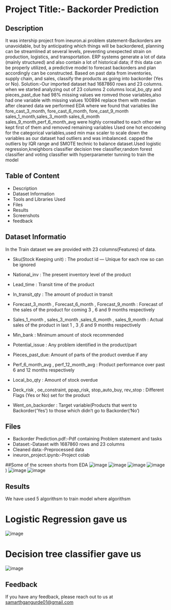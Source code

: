 
# Project Title:- Backorder Prediction

## Description
It was intership project from ineuron.ai
problem statement-Backorders are unavoidable, but by anticipating which things will be backordered, 
planning can be streamlined at several levels, preventing unexpected strain on 
production, logistics, and transportation. ERP systems generate a lot of data (mainly 
structured) and also contain a lot of historical data; if this data can be properly utilized, a 
predictive model to forecast backorders and plan accordingly can be constructed. 
Based on past data from inventories, supply chain, and sales, classify the products as 
going into backorder (Yes or No).
Solution:-Our imported dataset had 1687860 rows and 23 columns. when we started analyzing out of 23 columns 2 columns local_bo_qty and pieces_past_due had 98% missing values we romved those variables,also had one variable with missing values 100894 replace them with median
after cleaned data we performed EDA where we found that variables like fore_cast_3_month, fore_cast_6_month, fore_cast_9_month
sales_1_month,sales_3_month sales_6_month sales_9_month,perf_6_month_avg were highly correalted to each other we kept first of them and removed remaining variables
Used one hot encodeing for the categorical variables,used min max scaler to scale down the variables
as our dataset had outliers and was imbalanced. capped the outliers by IQR range and SMOTE technic to balance dataset.Used logistic regression,kneighbors classifier
decision tree classifier,random forest classifier and voting classifier with hyperparameter tunning to train the model

## Table of Content
* Description
* Dataset Information
* Tools and Libraries Used
* Files
* Results
* Screenshots
* feedback

## Dataset Informatio
In the Train dataset we are provided with 23 columns(Features) of data.

* Sku(Stock Keeping unit) : The product id — Unique for each row so can be ignored

* National_inv : The present inventory level of the product

* Lead_time : Transit time of the product

* In_transit_qty : The amount of product in transit

* Forecast_3_month , Forecast_6_month , Forecast_9_month : Forecast of the sales of the product for coming 3 , 6 and 9 months respectively

* Sales_1_month , sales_3_month ,sales_6_month , sales_9_month : Actual sales of the product in last 1 , 3 ,6 and 9 months respectively

* Min_bank : Minimum amount of stock recommended

* Potential_issue : Any problem identified in the product/part

* Pieces_past_due: Amount of parts of the product overdue if any

* Perf_6_month_avg , perf_12_month_avg : Product performance over past 6 and 12 months respectively

* Local_bo_qty : Amount of stock overdue

* Deck_risk , oe_constraint, ppap_risk, stop_auto_buy, rev_stop : Different Flags (Yes or No) set for the product

* Went_on_backorder : Target variable(Products that went to Backorder(‘Yes’) to those which didn’t go to Backorder(‘No’)



## Files
* Backorder Prediction.pdf:-Pdf containing Problem statement and tasks
* Dataset:-Dataset with 1687860 rows and 23 columns
* Cleaned data:-Preprocessed data
* ineuron_project.ipynb:-Project colab 

##Some of the screen shorts from EDA
![image](https://user-images.githubusercontent.com/93859458/180659491-5f0e2dda-0af5-49e8-b179-c5fef71415b6.png)
![image](https://user-images.githubusercontent.com/93859458/180659530-a7943780-72fa-4361-88f6-8760cde1d70d.png)
![image](https://user-images.githubusercontent.com/93859458/180659575-e31b7eab-19df-40ee-a8aa-18898800e681.png)
![image](https://user-images.githubusercontent.com/93859458/180659590-4c94ab5e-dcd7-40c4-b5b2-5a4f9762b530.png))
![image](https://user-images.githubusercontent.com/93859458/180659617-b4aa4bfb-118e-4ac3-89f8-0a707cb6fbc4.png)
![image](https://user-images.githubusercontent.com/93859458/180659635-27107e27-fbe6-4b82-8c88-60526e096b33.png)


## Results
We have used 5 algorithsm to train model where algorithsm
# Logistic Regression gave us
![image](https://user-images.githubusercontent.com/93859458/180659718-7ba69d67-9f96-4c0a-b8bc-32be5264f2a4.png)
# Decision tree classifier gave us
![image](https://user-images.githubusercontent.com/93859458/180659817-1a864ef1-476e-4888-afd8-927caacd044b.png)

## Feedback

If you have any feedback, please reach out to us at samarthgangurde01@gmail.com


